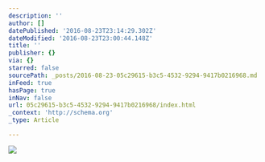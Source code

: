 ```yaml
---
description: ''
author: []
datePublished: '2016-08-23T23:14:29.302Z'
dateModified: '2016-08-23T23:00:44.148Z'
title: ''
publisher: {}
via: {}
starred: false
sourcePath: _posts/2016-08-23-05c29615-b3c5-4532-9294-9417b0216968.md
inFeed: true
hasPage: true
inNav: false
url: 05c29615-b3c5-4532-9294-9417b0216968/index.html
_context: 'http://schema.org'
_type: Article

---
```

![](https://the-grid-user-content.s3-us-west-2.amazonaws.com/6af80dc2-0d21-47ac-bfe9-5f2c8c9a15cb.jpg)